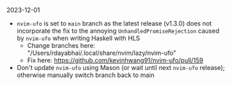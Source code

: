 2023-12-01

- `nvim-ufo` is set to `main` branch as the latest release (v1.3.0) does not incorporate
  the fix to the annoying `UnhandledPromiseRejection` caused by `nvim-ufo` when writing Haskell
  with HLS
  - Change branches here: "/Users/rdayabhai/.local/share/nvim/lazy/nvim-ufo"
  - Fix here: https://github.com/kevinhwang91/nvim-ufo/pull/159
- Don't update `nvim-ufo` using Mason (or wait until next `nvim-ufo` release); otherwise manually switch branch back to main
